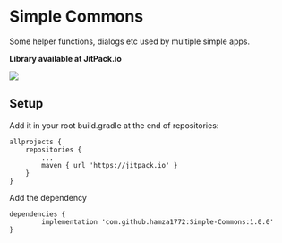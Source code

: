 # Simple Commons
Some helper functions, dialogs etc used by multiple simple apps.</br>

**Library available at JitPack.io**

[![](https://jitpack.io/v/hamza1772/Simple-Commons.svg)](https://jitpack.io/#hamza1772/Simple-Commons)

## Setup

Add it in your root build.gradle at the end of repositories:

	allprojects {
		repositories {
			...
			maven { url 'https://jitpack.io' }
		}
	}

Add the dependency

	dependencies {
	        implementation 'com.github.hamza1772:Simple-Commons:1.0.0'
	}
